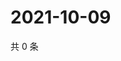 # 2021-10-09

共 0 条

<!-- BEGIN WEIBO -->
<!-- 最后更新时间 Sat Oct 09 2021 15:00:52 GMT+0800 (China Standard Time) -->

<!-- END WEIBO -->
